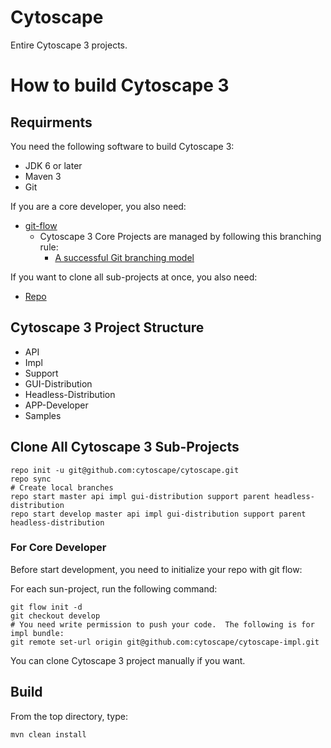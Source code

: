 Cytoscape
=========

Entire Cytoscape 3 projects.

# How to build Cytoscape 3

## Requirments

You need the following software to build Cytoscape 3:

* JDK 6 or later
* Maven 3
* Git

If you are a core developer, you also need:

* [git-flow](https://github.com/nvie/gitflow)
  * Cytoscape 3 Core Projects are managed by following this branching rule:
    * [A successful Git branching model](http://nvie.com/posts/a-successful-git-branching-model/)

If you want to clone all sub-projects at once, you also need:

* [Repo](http://code.google.com/p/git-repo/)

## Cytoscape 3 Project Structure
* API
* Impl
* Support
* GUI-Distribution
* Headless-Distribution
* APP-Developer
* Samples

## Clone All Cytoscape 3 Sub-Projects

```
repo init -u git@github.com:cytoscape/cytoscape.git
repo sync
# Create local branches
repo start master api impl gui-distribution support parent headless-distribution
repo start develop master api impl gui-distribution support parent headless-distribution
```

### For Core Developer
Before start development, you need to initialize your repo with git flow:

For each sun-project, run the following command:
```
git flow init -d
git checkout develop
# You need write permission to push your code.  The following is for impl bundle:
git remote set-url origin git@github.com:cytoscape/cytoscape-impl.git
```

You can clone Cytoscape 3 project manually if you want.

## Build
From the top directory, type:
```
mvn clean install
```


